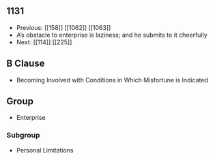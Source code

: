 ## 1131
- Previous: [[158]] [[1062]] [[1063]] 
- A’s obstacle to enterprise is laziness; and he submits to it cheerfully
- Next: [[114]] [[225]] 

## B Clause
- Becoming Involved with Conditions in Which Misfortune is Indicated

## Group
- Enterprise

### Subgroup
- Personal Limitations

